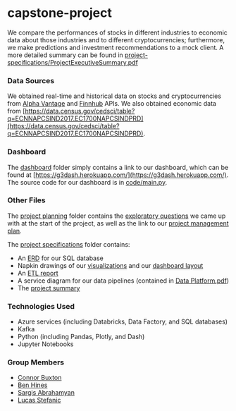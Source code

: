 # capstone-project

We compare the performances of stocks in different industries to economic data about those industries and to different cryptocurrencies; furthermore, we make predictions and investment recommendations to a mock client. A more detailed summary can be found in [project-specifications/ProjectExecutiveSummary.pdf](project-specifications/ProjectExecutiveSummary.pdf)

### Data Sources

We obtained real-time and historical data on stocks and cryptocurrencies from [Alpha Vantage](https://www.alphavantage.co/documentation/) and [Finnhub](https://finnhub.io/docs/api) APIs. We also obtained economic data from [https://data.census.gov/cedsci/table?q=ECNNAPCSIND2017.EC1700NAPCSINDPRD](https://data.census.gov/cedsci/table?q=ECNNAPCSIND2017.EC1700NAPCSINDPRD).

### Dashboard

The [dashboard](dashboard) folder simply contains a link to our dashboard, which can be found at [https://g3dash.herokuapp.com/](https://g3dash.herokuapp.com/). The source code for our dashboard is in [code/main.py](code/main.py). 

### Other Files

The [project planning](project-planning) folder contains the [exploratory questions](project-planning/ExploratoryQuestions.pdf) we came up with at the start of the project, as well as the link to our [project management plan](https://trello.com/b/xMwenGs2/capstone-project-managment-plan).

The [project specifications](project-specifications) folder contains:
- An [ERD](project-specifications/ERD.pdf) for our SQL database
- Napkin drawings of our [visualizations](project-specifications/VisualizationsNapkinsAndFeedback.pdf) and our [dashboard layout](project-specifications/DashboardNapkinsAndFeedback.pdf)
- An [ETL report](project-specifications/RepeatableETLReport.pdf)
- A service diagram for our data pipelines (contained in [Data Platform.pdf](project-specifications/Data%20Platform.pdf))
- The [project summary](project-specifications/ProjectExecutiveSummary.pdf)

### Technologies Used

- Azure services (including Databricks, Data Factory, and SQL databases)
- Kafka
- Python (including Pandas, Plotly, and Dash)
- Jupyter Notebooks

### Group Members

- [Connor Buxton](https://www.linkedin.com/in/connor-buxton-748103181/)
- [Ben Hines](https://www.linkedin.com/in/ben-hines-426286225/)
- [Sargis Abrahamyan](https://www.linkedin.com/in/sargis-abrahamyan-1333571a0/)
- [Lucas Stefanic](https://www.linkedin.com/in/lucas-stefanic-661404212/)

